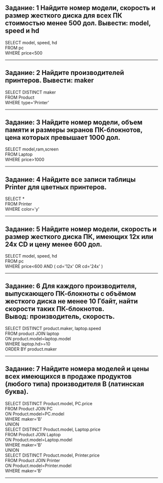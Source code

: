 **Задание: 1**
Найдите номер модели, скорость и размер жесткого диска для всех ПК стоимостью менее 500 дол. Вывести: model, speed и hd
-------------
SELECT model, speed, hd <br/>
FROM pc <br/>
WHERE price<500 <br/>
****

**Задание: 2**
Найдите производителей принтеров. Вывести: maker
-------------
SELECT DISTINCT maker <br/>
FROM Product<br/>
WHERE type='Printer'<br/>
****

**Задание: 3**
Найдите номер модели, объем памяти и размеры экранов ПК-блокнотов, цена которых превышает 1000 дол.
-------------
SELECT model,ram,screen <br/>
FROM Laptop <br/>
WHERE price>1000 <br/>
****

**Задание: 4**
Найдите все записи таблицы Printer для цветных принтеров.
-------------
SELECT * <br/>
FROM Printer <br/>
WHERE color='y' <br/>
****

**Задание: 5**
Найдите номер модели, скорость и размер жесткого диска ПК, имеющих 12x или 24x CD и цену менее 600 дол.
-------------
SELECT model, speed, hd <br/>
FROM pc <br/>
WHERE price<600 AND ( cd='12x' OR cd='24x' ) <br/>
***

**Задание: 6**
Для каждого производителя, выпускающего ПК-блокноты c объёмом жесткого диска не менее 10 Гбайт, найти скорости таких ПК-блокнотов.<br/>
Вывод: производитель, скорость.
-------------
SELECT DISTINCT product.maker, laptop.speed <br/>
FROM  product JOIN laptop <br/>
ON product.model=laptop.model <br/>
WHERE laptop.hd>=10 <br/>
ORDER BY product.maker <br/>
***

**Задание: 7**
Найдите номера моделей и цены всех имеющихся в продаже продуктов (любого типа) производителя B (латинская буква).
--------------
SELECT DISTINCT Product.model, PC.price <br/>
FROM  Product JOIN PC <br/>
ON Product.model=PC.model <br/>
WHERE maker='B' <br/>
UNION <br/>
SELECT DISTINCT Product.model, Laptop.price <br/>
FROM  Product JOIN Laptop <br/>
ON Product.model=Laptop.model <br/>
WHERE maker='B' <br/>
UNION <br/>
SELECT DISTINCT Product.model, Printer.price <br/>
FROM  Product JOIN Printer <br/>
ON Product.model=Printer.model <br/>
WHERE maker='B' <br/>
***






